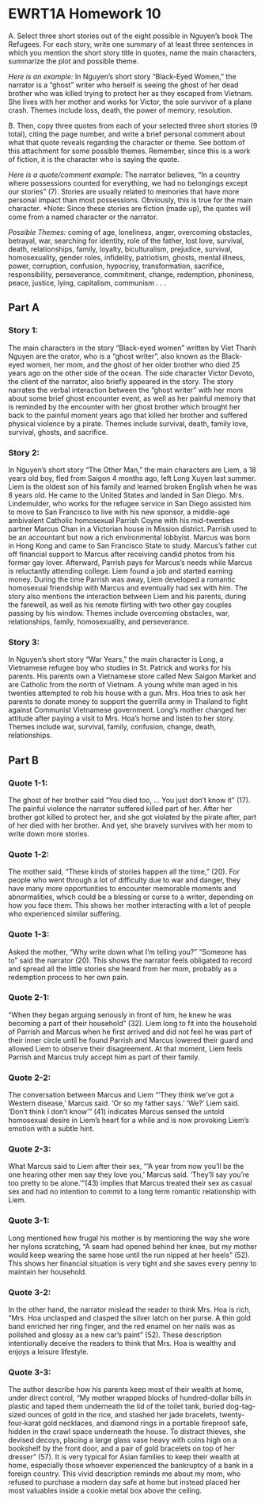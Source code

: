 # EWRT1A Homework 10

A. Select three short stories out of the eight possible in Nguyen’s book The Refugees. For each story, write one summary of at least three sentences in which you mention the short story title in quotes, name the main characters, summarize the plot and possible theme.

*Here is an example:* In Nguyen’s short story “Black-Eyed Women,” the narrator is a “ghost” writer who herself is seeing the ghost of her dead brother who was killed trying to protect her as they escaped from Vietnam. She lives with her mother and works for Victor, the sole survivor of a plane crash. Themes include loss, death, the power of memory, resolution.

B. Then, copy three quotes from each of your selected three short stories (9 total), citing the page number, and write a brief personal comment about what that quote reveals regarding the character or theme. See bottom of this attachment for some possible themes. Remember, since this is a work of fiction, it is the character who is saying the quote.

*Here is a quote/comment example:* The narrator  believes, “In a country where possessions counted for everything, we had no belongings except our stories” (7). Stories are usually related to memories that have more personal impact than most possessions. Obviously, this is true for the main character.
*Note:  Since these stories are fiction (made up), the quotes will come from a named character or the narrator.

*Possible Themes:* coming of age, loneliness, anger, overcoming obstacles, betrayal, war, searching for identity, role of the father, lost love, survival, death, relationships, family, loyalty, biculturalism, prejudice, survival, homosexuality, gender roles, infidelity, patriotism, ghosts, mental illness, power, corruption, confusion, hypocrisy, transformation, sacrifice, responsibility, perseverance, commitment, change, redemption, phoniness, peace, justice, lying, capitalism, communism . . .

## Part A

### Story 1:

The main characters in the story “Black-eyed women” written by Viet Thanh Nguyen are the orator, who is a “ghost writer”, also known as the Black-eyed women, her mom, and the ghost of her older brother who died 25 years ago on the other side of the ocean. The side character Victor Devoto, the client of the narrator, also briefly appeared in the story. The story narrates the verbal interaction between the “ghost writer” with her mom about some brief ghost encounter event, as well as her painful memory that is reminded by the encounter with her ghost brother which brought her back to the painful moment years ago that killed her brother and suffered physical violence by a pirate. Themes include survival, death, family love, survival, ghosts, and sacrifice. 

### Story 2:
In Nguyen’s short story “The Other Man,” the main characters are Liem, a 18 years old boy, fled from Saigon 4 months ago, left Long Xuyen last summer. Liem is the oldest son of his family and learned broken English when he was 8 years old. He came to the United States and landed in San Diego. Mrs. Lindemulder, who works for the refugee service in San Diego assisted him to move to San Francisco to live with his new sponsor, a middle-age ambivalent Catholic homosexual Parrish Coyne with his mid-twenties partner Marcus Chan in a Victorian house in Mission district. Parrish used to be an accountant but now a rich environmental lobbyist. Marcus was born in Hong Kong and came to San Francisco State to study. Marcus’s father cut off financial support to Marcus after receiving candid photos from his former gay lover. Afterward, Parrish pays for Marcus’s needs while Marcus is reluctantly attending college. Liem found a job and started earning money. During the time Parrish was away, Liem developed a romantic homosexual friendship with Marcus and eventually had sex with him. The story also mentions the interaction between Liem and his parents, during the farewell, as well as his remote flirting with two other gay couples passing by his window. Themes include overcoming obstacles, war, relationships, family, homosexuality, and perseverance.

### Story 3:
In Nguyen’s short story “War Years,” the main character is Long, a Vietnamese refugee boy who studies in St. Patrick and works for his parents. His parents own a Vietnamese store called New Saigon Market and are Catholic from the north of Vietnam. A young white man aged in his twenties attempted to rob his house with a gun. Mrs. Hoa tries to ask her parents to donate money to support the guerrilla army in Thailand to fight against Communist Vietnamese government. Long’s mother changed her attitude after paying a visit to Mrs. Hoa’s home and listen to her story. Themes include war, survival, family, confusion, change, death, relationships.

## Part B

### Quote 1-1:
The ghost of her brother said “You died too, … You just don’t know it” (17). The painful violence the narrator suffered killed part of her. After her brother got killed to protect her, and she got violated by the pirate after, part of her died with her brother. And yet, she bravely survives with her mom to write down more stories. 

### Quote 1-2:
The mother said, “These kinds of stories happen all the time,” (20). For people who went through a lot of difficulty due to war and danger, they have many more opportunities to encounter memorable moments and abnormalities, which could be a blessing or curse to a writer, depending on how you face them. This shows her mother interacting with a lot of people who experienced similar suffering.

### Quote 1-3:
Asked the mother, “Why write down what I’m telling you?” “Someone has to” said the narrator (20). This shows the narrator feels obligated to record and spread all the little stories she heard from her mom, probably as a redemption process to her own pain. 

### Quote 2-1:
“When they began arguing seriously in front of him, he knew he was becoming a part of their household” (32). Liem long to fit into the household of Parrish and Marcus when he first arrived and did not feel he was part of their inner circle until he found Parrish and Marcus lowered their guard and allowed Liem to observe their disagreement. At that moment, Liem feels Parrish and Marcus truly accept him as part of their family.

### Quote 2-2:
The conversation between Marcus and Liem “‘They think we’ve got a Western disease,’ Marcus said. ‘Or so my father says.’ ‘We?’ Liem said. ‘Don’t think I don’t know’” (41) indicates Marcus sensed the untold homosexual desire in Liem’s heart for a while and is now provoking Liem’s emotion with a subtle hint.

### Quote 2-3:
What Marcus said to Liem after their sex, “‘A year from now you’ll be the one hearing other men say they love you,’ Marcus said. ‘They’ll say you’re too pretty to be alone.’”(43) implies that Marcus treated their sex as casual sex and had no intention to commit to a long term romantic relationship with Liem. 

### Quote 3-1:
Long mentioned how frugal his mother is by mentioning the way she wore her nylons scratching, “A seam had opened behind her knee, but my mother would keep wearing the same hose until the run nipped at her heels” (52). This shows her financial situation is very tight and she saves every penny to maintain her household. 

### Quote 3-2:
In the other hand, the narrator mislead the reader to think Mrs. Hoa is rich, “Mrs. Hoa unclasped and clasped the silver latch on her purse. A thin gold band enriched her ring finger, and the red enamel on her nails was as polished and glossy as a new car’s paint” (52). These description intentionally deceive the readers to think that Mrs. Hoa is wealthy and enjoys a leisure lifestyle. 

### Quote 3-3:
The author describe how his parents keep most of their wealth at home, under direct control, “My mother wrapped blocks of hundred-dollar bills in plastic and taped them underneath the lid of the toilet tank, buried dog-tag-sized ounces of gold in the rice, and stashed her jade bracelets, twenty-four-karat gold necklaces, and diamond rings in a portable fireproof safe, hidden in the crawl space underneath the house. To distract thieves, she devised decoys, placing a large glass vase heavy with coins high on a bookshelf by the front door, and a pair of gold bracelets on top of her dresser” (57). It is very typical for Asian families to keep their wealth at home, especially those whoever experienced the bankruptcy of a bank in a foreign country. This vivid description reminds me about my mom, who refused to purchase a modern day safe at home but instead placed her most valuables inside a cookie metal box above the ceiling. 

